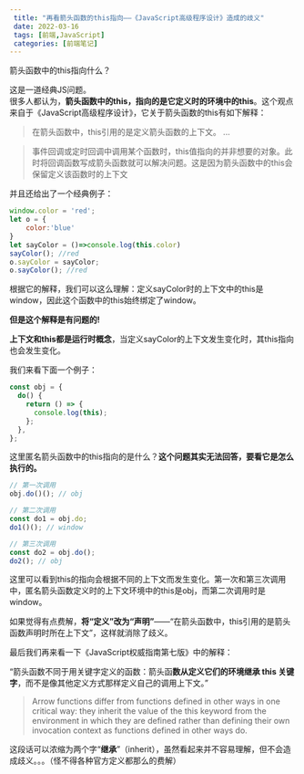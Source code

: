 ```yaml
---
 title: "再看箭头函数的this指向——《JavaScript高级程序设计》造成的歧义"
 date: 2022-03-16
 tags: [前端,JavaScript]
 categories: [前端笔记]
---
```


箭头函数中的this指向什么？

这是一道经典JS问题。  
很多人都认为，**箭头函数中的this，指向的是它定义时的环境中的this**。这个观点来自于《JavaScript高级程序设计》，它关于箭头函数的this有如下解释：

> 在箭头函数中，this引用的是定义箭头函数的上下文。 ...

> 事件回调或定时回调中调用某个函数时，this值指向的并非想要的对象。此时将回调函数写成箭头函数就可以解决问题。这是因为箭头函数中的this会保留定义该函数时的上下文

并且还给出了一个经典例子：

```js
window.color = 'red';
let o = {
    color:'blue'
}
let sayColor = ()=>console.log(this.color)
sayColor(); //red
o.sayColor = sayColor;
o.sayColor(); //red
```

根据它的解释，我们可以这么理解：定义sayColor时的上下文中的this是window，因此这个函数中的this始终绑定了window。

**但是这个解释是有问题的!**

**上下文和this都是运行时概念**，当定义sayColor的上下文发生变化时，其this指向也会发生变化。

我们来看下面一个例子：

```js
const obj = {
  do() {
    return () => {
      console.log(this);
    };
  },
};

```

这里匿名箭头函数中的this指向的是什么？**这个问题其实无法回答，要看它是怎么执行的。**

```js
// 第一次调用
obj.do()(); // obj

// 第二次调用
const do1 = obj.do;
do1()(); // window

// 第三次调用
const do2 = obj.do();
do2(); // obj
```

这里可以看到this的指向会根据不同的上下文而发生变化。第一次和第三次调用中，匿名箭头函数定义时的上下文环境中的this是obj，而第二次调用时是window。

如果觉得有点费解，**将“定义”改为“声明”**——“在箭头函数中，this引用的是箭头函数声明时所在上下文”，这样就消除了歧义。

最后我们再来看一下《JavaScript权威指南第七版》中的解释：

“箭头函数不同于用关键字定义的函数：箭头函**数从定义它们的环境继承 this 关键字**，而不是像其他定义方式那样定义自己的调用上下文。”

> Arrow functions differ from functions defined in other ways in one critical way: they inherit the value of the this keyword from the environment in which they are defined rather than defining their own invocation context as functions defined in other ways do.

这段话可以浓缩为两个字“**继承**”（inherit），虽然看起来并不容易理解，但不会造成歧义。。。（怪不得各种官方定义都那么的费解）